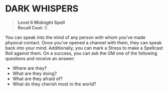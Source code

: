 # DARK WHISPERS

> **Level 6 Midnight Spell**  
> **Recall Cost:** 0

You can speak into the mind of any person with whom you’ve made physical contact. Once you’ve opened a channel with them, they can speak back into your mind. Additionally, you can mark a Stress to make a Spellcast Roll against them. On a success, you can ask the GM one of the following questions and receive an answer:

- Where are they?
- What are they doing?
- What are they afraid of?
- What do they cherish most in the world?
